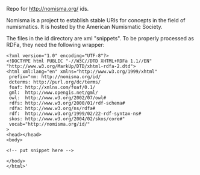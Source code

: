 Repo for http://nomisma.org/ ids.

Nomisma is a project to establish stable URIs for concepts in the field of numismatics. It is hosted by the American Numismatic Society.

The files in the id directory are xml "snippets". To be properly processed as RDFa, they need the following wrapper:



    <?xml version="1.0" encoding="UTF-8"?>
    <!DOCTYPE html PUBLIC "-//W3C//DTD XHTML+RDFa 1.1//EN" "http://www.w3.org/MarkUp/DTD/xhtml-rdfa-2.dtd">
    <html xml:lang="en" xmlns="http://www.w3.org/1999/xhtml"
     prefix="nm: http://nomisma.org/id/
     dcterms: http://purl.org/dc/terms/
     foaf: http://xmlns.com/foaf/0.1/
     gml:  http://www.opengis.net/gml/
     owl:  http://www.w3.org/2002/07/owl#
     rdfs: http://www.w3.org/2000/01/rdf-schema#
     rdfa: http://www.w3.org/ns/rdfa#
     rdf:  http://www.w3.org/1999/02/22-rdf-syntax-ns#
     skos: http://www.w3.org/2004/02/skos/core#"
     vocab="http://nomisma.org/id/"
    >
    <head></head>
    <body>

    <!-- put snippet here -->

    </body>
    </html>'
